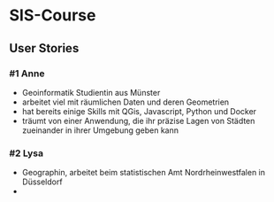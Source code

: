 # SIS-Course


## User Stories

### #1 Anne
- Geoinformatik Studientin aus Münster
- arbeitet viel mit räumlichen Daten und deren Geometrien
- hat bereits einige Skills mit QGis, Javascript, Python und Docker
- träumt von einer Anwendung, die ihr präzise Lagen von Städten zueinander in ihrer Umgebung geben kann

### #2 Lysa
- Geographin, arbeitet beim statistischen Amt Nordrheinwestfalen in Düsseldorf
- 
